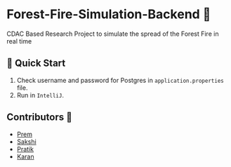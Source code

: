 # Forest-Fire-Simulation-Backend :construction_worker:
CDAC Based Research Project to simulate the spread of the Forest Fire in real time

## :rocket: Quick Start
1. Check username and password for Postgres in `application.properties` file.
2. Run in `IntelliJ`.

## Contributors :construction_worker:
* [Prem](https://github.com/)
* [Sakshi](https://github.com/)
* [Pratik](https://github.com/pratikstemkar)
* [Karan](https://github.com/FlashTech-dev)
